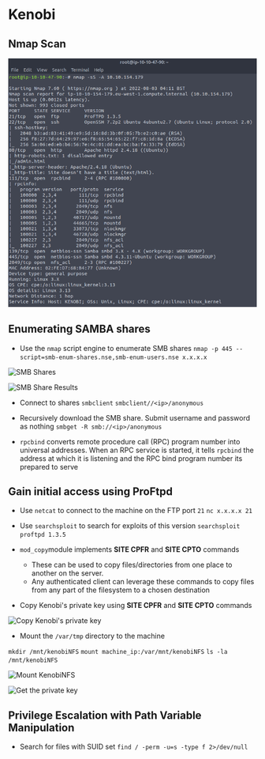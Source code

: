 # Kenobi

## Nmap Scan 

![Nmap Results](screenshots/2022-08-02-20-21-44.png)

## Enumerating SAMBA shares 

- Use the `nmap` script engine to enumerate SMB shares
```nmap -p 445 --script=smb-enum-shares.nse,smb-enum-users.nse x.x.x.x```

![SMB Shares](screenshots/2022-08-02-20-23-49.png)

![SMB Share Results](screenshots/2022-08-02-20-24-38.png)

- Connect to shares `smbclient`
```smbclient//<ip>/anonymous```

- Recursively download the SMB share. Submit username and password as nothing
```smbget -R smb://<ip>/anonymous```

- `rpcbind` converts remote procedure call (RPC) program number into universal addresses. When an RPC service is started, it tells `rpcbind` the address at which it is listening and the RPC bind program number its prepared to serve

## Gain initial access using ProFtpd
- Use `netcat` to connect to the machine on the FTP port `21`
```nc x.x.x.x 21```

- Use `searchsploit` to search for exploits of this version 
```searchsploit proftpd 1.3.5```

- `mod_copy`module implements **SITE CPFR** and **SITE CPTO** commands 
  - These can be used to copy files/directories from one place to another on the server. 
  - Any authenticated client can leverage these commands to copy files from any part of the filesystem to a chosen destination

- Copy Kenobi's private key using **SITE CPFR** and **SITE CPTO** commands

![Copy Kenobi's private key](screenshots/2022-08-02-21-31-45.png)

- Mount the `/var/tmp` directory to the machine

```mkdir /mnt/kenobiNFS```
```mount machine_ip:/var/mnt/kenobiNFS```
```ls -la /mnt/kenobiNFS```

![Mount KenobiNFS](screenshots/2022-08-02-21-43-02.png)

![Get the private key](screenshots/2022-08-02-21-44-55.png)

## Privilege Escalation with Path Variable Manipulation
- Search for files with SUID set 
```find / -perm -u=s -type f 2>/dev/null```

